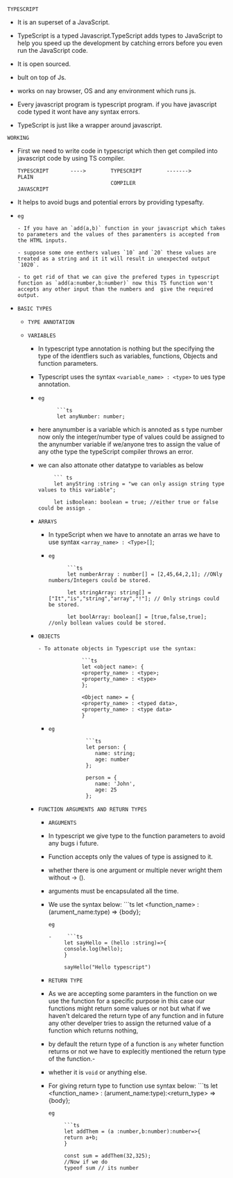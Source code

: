 `TYPESCRIPT`

- It is an superset of a JavaScript.

- TypeScript is a typed Javascript.TypeScript adds types to JavaScript to help you speed up the development by catching errors before you even run the JavaScript code.

- It is open sourced.
- bult on top of Js.
- works on nay browser, OS and any environment which runs js.

- Every javascript program is typescript program. if you have javascript code typed it wont have any syntax errors.

- TypeScript is just like a wrapper around javascript.

`WORKING`

- First we need to write code in typescript which then get compiled into javascript code by using TS compiler.

      TYPESCRIPT       ---->        TYPESCRIPT        ------->          PLAIN
                                    COMPILER                          JAVASCRIPT

- It helps to avoid bugs and potential errors by providing typesafty.

- `eg`

      - If you have an `add(a,b)` function in your javascript which takes to parameters and the values of thes paramenters is accepted from the HTML inputs.

      - suppose some one enthers values `10` and `20` these values are treated as a string and it it will result in unexpected output  `1020`.

      - to get rid of that we can give the prefered types in typescript function as `add(a:number,b:number)` now this TS function won't accepts any other input than the numbers and  give the required output.

- `BASIC TYPES`

  - `TYPE ANNOTATION`

  - `VARIABLES`

    - In typescript type annotation is nothing but the specifying the type of the identfiers such as variables, functions, Objects and function parameters.

    - Typescript uses the syntax `<variable_name> : <type>` to ues type annotation.

    - `eg`

                ```ts
                let anyNumber: number;

    - here anynumber is a variable which is annoted as s type number now only the integer/number type of values could be assigned to the anynumber variable if we/anyone tres to assign the value of any othe type the typeScript compiler throws an error.

    - we can also attonate other datatype to variables as below

               ``` ts
               let anyString :string = "we can only assign string type values to this variable";

               let isBoolean: boolean = true; //either true or false could be assign .

    - `ARRAYS`

      - In typeScript when we have to annotate an arras we have to use syntax `<array_name> : <Type>[]`;

      - `eg`

                  ```ts
                  let numberArray : number[] = [2,45,64,2,1]; //ONly numbers/Integers could be stored.

                  let stringArray: string[] = ["It","is","string","array","!"]; // Only strings could be stored.

                  let boolArray: boolean[] = [true,false,true]; //only bollean values could be stored.

    - `OBJECTS`

          - To attonate objects in Typescript use the syntax:

                        ```ts
                        let <object name>: {
                        <property_name> : <type>;
                        <property_name> : <type>
                        };

                        <Object name> = {
                        <property_name> : <typed data>,
                        <property_name> : <type data>
                        }

      - `eg`

                        ```ts
                        let person: {
                           name: string;
                           age: number
                        };

                        person = {
                           name: 'John',
                           age: 25
                        };

    - `FUNCTION ARGUMENTS AND RETURN TYPES`

      - `ARGUMENTS`

       - In typescript we give type to the function  parameters to avoid any bugs i future.
       - Function accepts only the values of type is assigned to it.

       - whether there is one argument or multiple never wright them without -> ().
       - arguments must be encapsulated all the time.


       - We use the syntax below:
                  ```ts
                  let <function_name> : (arument_name:type) => {body};

            `eg`

             -     ```ts
                  let sayHello = (hello :string)=>{
                  console.log(hello);
                  }

                  sayHello("Hello typescript")

      - `RETURN TYPE`

       - As we are accepting some paramters in the function on we use the function for a specific purpose in this case our functions might return some values or not but what if we haven't delcared the return type of any function and in future any other develper tries to assign the returned value of a function which returns nothing,
       - by default the return type of a function is `any` wheter function returns or not we have to explecitly mentioned the return type of the function.-
       - whether it is `void` or anything else.

       - For giving return type to function use  syntax below:
                  ```ts
                  let <function_name> : (arument_name:type):<return_type> => {body};

            `eg`

                  ```ts
                  let addThem = (a :number,b:number):number=>{
                  return a+b;
                  }

                  const sum = addThem(32,325);
                  //Now if we do
                  typeof sum // its number
